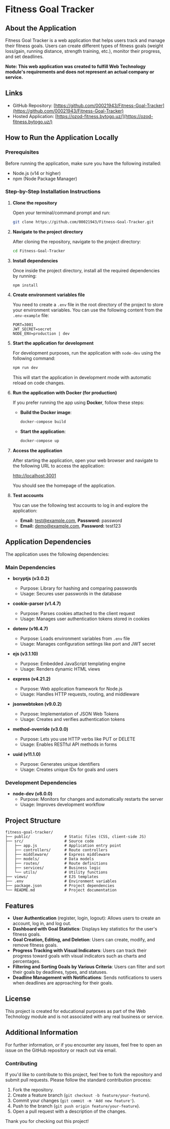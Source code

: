 # Fitness Goal Tracker

## About the Application

Fitness Goal Tracker is a web application that helps users track and manage their fitness goals. Users can create different types of fitness goals (weight loss/gain, running distance, strength training, etc.), monitor their progress, and set deadlines.

**Note: This web application was created to fulfill Web Technology module's requirements and does not represent an actual company or service.**

## Links

- GitHub Repository: [https://github.com/00021943/Fitness-Goal-Tracker](https://github.com/00021943/Fitness-Goal-Tracker)
- Hosted Application: [https://ozod-fitness.bytogo.uz/](https://ozod-fitness.bytogo.uz/)

## How to Run the Application Locally

### Prerequisites

Before running the application, make sure you have the following installed:
- Node.js (v14 or higher)
- npm (Node Package Manager)

### Step-by-Step Installation Instructions

1. **Clone the repository**

   Open your terminal/command prompt and run:

   ```bash
   git clone https://github.com/00021943/Fitness-Goal-Tracker.git
   ```

2. **Navigate to the project directory**

   After cloning the repository, navigate to the project directory:

   ```bash
   cd Fitness-Goal-Tracker
   ```

3. **Install dependencies**

   Once inside the project directory, install all the required dependencies by running:

   ```bash
   npm install
   ```

4. **Create environment variables file**

   You need to create a `.env` file in the root directory of the project to store your environment variables. You can use the following content from the `.env-example` file:

   ```plaintext
   PORT=3001
   JWT_SECRET=secret
   NODE_ENV=production | dev
   ```

5. **Start the application for development**

   For development purposes, run the application with `node-dev` using the following command:

   ```bash
   npm run dev
   ```

   This will start the application in development mode with automatic reload on code changes.

6. **Run the application with Docker (for production)**

   If you prefer running the app using **Docker**, follow these steps:

   - **Build the Docker image**:
   
     ```bash
     docker-compose build
     ```

   - **Start the application**:
   
     ```bash
     docker-compose up
     ```

7. **Access the application**

   After starting the application, open your web browser and navigate to the following URL to access the application:

   [http://localhost:3001](http://localhost:3001)

   You should see the homepage of the application.

8. **Test accounts**

   You can use the following test accounts to log in and explore the application:
   - **Email:** test@example.com, **Password:** password
   - **Email:** demo@example.com, **Password:** test123

## Application Dependencies

The application uses the following dependencies:

### Main Dependencies

- **bcryptjs (v3.0.2)**
  - Purpose: Library for hashing and comparing passwords
  - Usage: Secures user passwords in the database

- **cookie-parser (v1.4.7)**
  - Purpose: Parses cookies attached to the client request
  - Usage: Manages user authentication tokens stored in cookies

- **dotenv (v16.4.7)**
  - Purpose: Loads environment variables from `.env` file
  - Usage: Manages configuration settings like port and JWT secret

- **ejs (v3.1.10)**
  - Purpose: Embedded JavaScript templating engine
  - Usage: Renders dynamic HTML views

- **express (v4.21.2)**
  - Purpose: Web application framework for Node.js
  - Usage: Handles HTTP requests, routing, and middleware

- **jsonwebtoken (v9.0.2)**
  - Purpose: Implementation of JSON Web Tokens
  - Usage: Creates and verifies authentication tokens

- **method-override (v3.0.0)**
  - Purpose: Lets you use HTTP verbs like PUT or DELETE
  - Usage: Enables RESTful API methods in forms

- **uuid (v11.1.0)**
  - Purpose: Generates unique identifiers
  - Usage: Creates unique IDs for goals and users

### Development Dependencies

- **node-dev (v8.0.0)**
  - Purpose: Monitors for changes and automatically restarts the server
  - Usage: Improves development workflow

## Project Structure

```plaintext
fitness-goal-tracker/
├── public/               # Static files (CSS, client-side JS)
├── src/                  # Source code
│   ├── app.js            # Application entry point
│   ├── controllers/      # Route controllers
│   ├── middleware/       # Express middleware
│   ├── models/           # Data models
│   ├── routes/           # Route definitions
│   ├── services/         # Business logic
│   └── utils/            # Utility functions
├── views/                # EJS templates
├── .env                  # Environment variables
├── package.json          # Project dependencies
└── README.md             # Project documentation
```

## Features

- **User Authentication** (register, login, logout): Allows users to create an account, log in, and log out.
- **Dashboard with Goal Statistics**: Displays key statistics for the user's fitness goals.
- **Goal Creation, Editing, and Deletion**: Users can create, modify, and remove fitness goals.
- **Progress Tracking with Visual Indicators**: Users can track their progress toward goals with visual indicators such as charts and percentages.
- **Filtering and Sorting Goals by Various Criteria**: Users can filter and sort their goals by deadlines, types, and statuses.
- **Deadline Management with Notifications**: Sends notifications to users when deadlines are approaching for their goals.

## License

This project is created for educational purposes as part of the Web Technology module and is not associated with any real business or service.

## Additional Information

For further information, or if you encounter any issues, feel free to open an issue on the GitHub repository or reach out via email.

### Contributing

If you'd like to contribute to this project, feel free to fork the repository and submit pull requests. Please follow the standard contribution process:
1. Fork the repository.
2. Create a feature branch (`git checkout -b feature/your-feature`).
3. Commit your changes (`git commit -m 'Add new feature'`).
4. Push to the branch (`git push origin feature/your-feature`).
5. Open a pull request with a description of the changes.

Thank you for checking out this project!